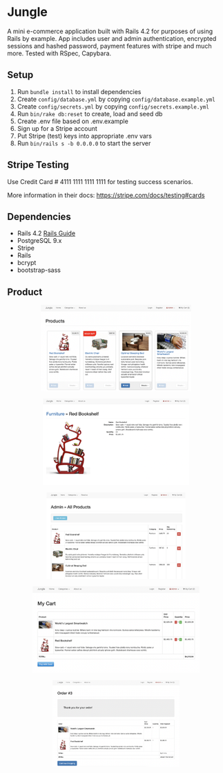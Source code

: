 # Jungle

A mini e-commerce application built with Rails 4.2 for purposes of using Rails by example. App includes user and admin authentication, encrypted sessions and hashed password, payment features with stripe and much more. Tested with RSpec, Capybara.


## Setup

1. Run `bundle install` to install dependencies
2. Create `config/database.yml` by copying `config/database.example.yml`
3. Create `config/secrets.yml` by copying `config/secrets.example.yml`
4. Run `bin/rake db:reset` to create, load and seed db
5. Create .env file based on .env.example
6. Sign up for a Stripe account
7. Put Stripe (test) keys into appropriate .env vars
8. Run `bin/rails s -b 0.0.0.0` to start the server

## Stripe Testing

Use Credit Card # 4111 1111 1111 1111 for testing success scenarios.

More information in their docs: <https://stripe.com/docs/testing#cards>

## Dependencies

* Rails 4.2 [Rails Guide](http://guides.rubyonrails.org/v4.2/)
* PostgreSQL 9.x
* Stripe
* Rails
* bcrypt
* bootstrap-sass

## Product

<p align="center">
  <img width="auto" height="200" src="https://github.com/alibas01/jungle/blob/master/lib/docs/homepage.png">
</p>
<p align="center">
  <img width="auto" height="200" src="https://github.com/alibas01/jungle/blob/master/lib/docs/product-page.png">
</p>
<p align="center">
  <img width="auto" height="200" src="https://github.com/alibas01/jungle/blob/master/lib/docs/adminpage.png">
</p>
<p align="center">
  <img width="auto" height="200" src="https://github.com/alibas01/jungle/blob/master/lib/docs/mycart.png">
</p>
<p align="center">
  <img width="auto" height="200" src="https://github.com/alibas01/jungle/blob/master/lib/docs/purchase_completed.png">
</p>

